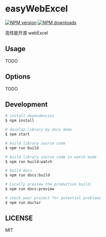 # easyWebExcel

[![NPM version](https://img.shields.io/npm/v/easyWebExcel.svg?style=flat)](https://npmjs.org/package/easyWebExcel)
[![NPM downloads](http://img.shields.io/npm/dm/easyWebExcel.svg?style=flat)](https://npmjs.org/package/easyWebExcel)

高性能开源 webExcel

## Usage

TODO

## Options

TODO

## Development

```bash
# install dependencies
$ npm install

# develop library by docs demo
$ npm start

# build library source code
$ npm run build

# build library source code in watch mode
$ npm run build:watch

# build docs
$ npm run docs:build

# Locally preview the production build.
$ npm run docs:preview

# check your project for potential problems
$ npm run doctor
```

## LICENSE

MIT
